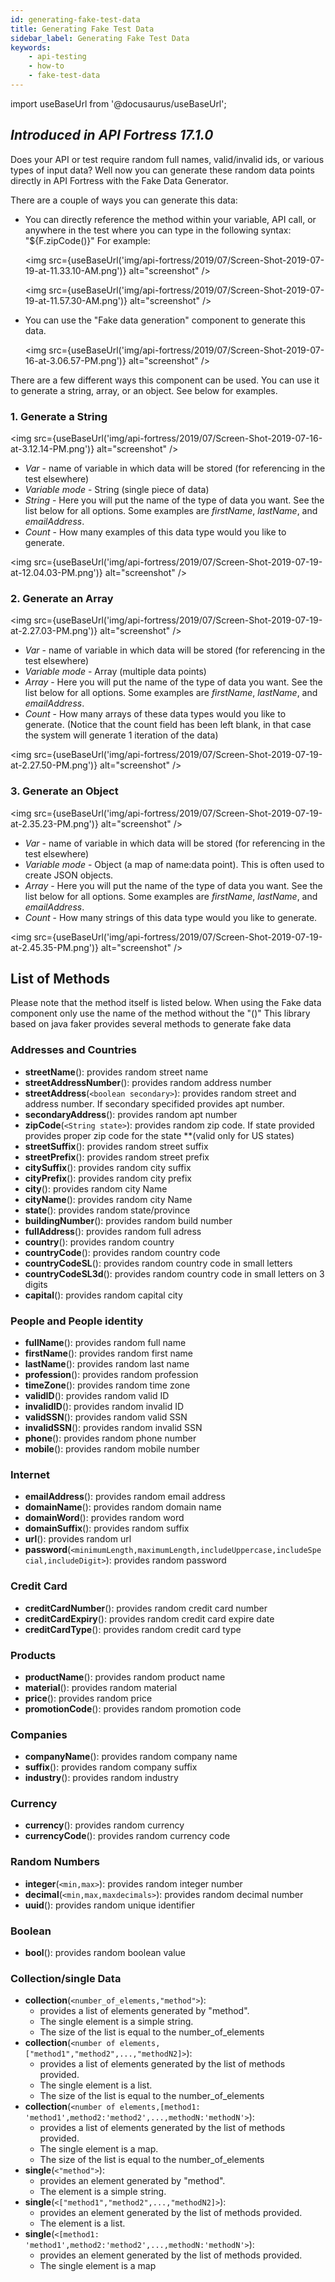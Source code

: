 ```yaml
---
id: generating-fake-test-data
title: Generating Fake Test Data
sidebar_label: Generating Fake Test Data
keywords:
    - api-testing
    - how-to
    - fake-test-data
---
```


import useBaseUrl from '@docusaurus/useBaseUrl';


## *Introduced in API Fortress 17.1.0*

Does your API or test require random full names, valid/invalid ids, or various types of input data? Well now you can generate these random data points directly in API Fortress with the Fake Data Generator.

There are a couple of ways you can generate this data:

* You can directly reference the method within your variable, API call, or anywhere in the test where you can type in the following syntax: "${F.zipCode()}"
  For example:
  
  <img src={useBaseUrl('img/api-fortress/2019/07/Screen-Shot-2019-07-19-at-11.33.10-AM.png')} alt="screenshot" />

  <img src={useBaseUrl('img/api-fortress/2019/07/Screen-Shot-2019-07-19-at-11.57.30-AM.png')} alt="screenshot" />

* You can use the "Fake data generation" component to generate this data.

  <img src={useBaseUrl('img/api-fortress/2019/07/Screen-Shot-2019-07-16-at-3.06.57-PM.png')} alt="screenshot" />

There are a few different ways this component can be used. You can use it to generate a string, array, or an object. See below for examples.

### 1. Generate a String 

   <img src={useBaseUrl('img/api-fortress/2019/07/Screen-Shot-2019-07-16-at-3.12.14-PM.png')} alt="screenshot" />

   * _Var_ - name of variable in which data will be stored (for referencing in the test elsewhere) 
   * _Variable mode_ - String (single piece of data) 
   * _String_ - Here you will put the name of the type of data you want. See the list below for all options. Some examples are _firstName_, _lastName_, and _emailAddress_. 
   * _Count_ - How many examples of this data type would you like to generate.

   <img src={useBaseUrl('img/api-fortress/2019/07/Screen-Shot-2019-07-19-at-12.04.03-PM.png')} alt="screenshot" />

### 2. Generate an Array

   <img src={useBaseUrl('img/api-fortress/2019/07/Screen-Shot-2019-07-19-at-2.27.03-PM.png')} alt="screenshot" />
 
   * _Var_ - name of variable in which data will be stored (for referencing in the test elsewhere) 
   * _Variable mode_ - Array (multiple data points) 
   * _Array_ - Here you will put the name of the type of data you want. See the list below for all options. Some examples are _firstName_, _lastName_, and _emailAddress_. 
   * _Count_ - How many arrays of these data types would you like to generate. (Notice that the count field has been left blank, in that case the system will generate 1 iteration of the data)

   <img src={useBaseUrl('img/api-fortress/2019/07/Screen-Shot-2019-07-19-at-2.27.50-PM.png')} alt="screenshot" />

### 3. Generate an Object

   <img src={useBaseUrl('img/api-fortress/2019/07/Screen-Shot-2019-07-19-at-2.35.23-PM.png')} alt="screenshot" />

   * _Var_ - name of variable in which data will be stored (for referencing in the test elsewhere) 
   * _Variable mode_ - Object (a map of name:data point). This is often used to create JSON objects. 
   * _Array_ - Here you will put the name of the type of data you want. See the list below for all options. Some examples are _firstName_, _lastName_, and _emailAddress_. 
   * _Count_ - How many strings of this data type would you like to generate.

   <img src={useBaseUrl('img/api-fortress/2019/07/Screen-Shot-2019-07-19-at-2.45.35-PM.png')} alt="screenshot" />

## List of Methods

Please note that the method itself is listed below. When using the Fake data component only use the name of the method without the "()"
This library based on java faker provides several methods to generate fake data

### Addresses and Countries
  - **streetName**(): provides random street name
  - **streetAddressNumber**(): provides random address number 
  - **streetAddress**(`<boolean secondary>`): provides random street and address number. If secondary specifided provides apt number.
  - **secondaryAddress**(): provides random apt number
  - **zipCode**(`<String state>`): provides random zip code. If state provided provides proper zip code for the state **(valid only for US states) 
  - **streetSuffix**(): provides random street suffix
  - **streetPrefix**(): provides random street prefix
  - **citySuffix**(): provides random city suffix
  - **cityPrefix**(): provides random city prefix
  - **city**(): provides random city Name
  - **cityName**(): provides random city Name
  - **state**(): provides random state/province
  - **buildingNumber**(): provides random build number
  - **fullAddress**(): provides random full adress
  - **country**(): provides random country
  - **countryCode**(): provides random country code
  - **countryCodeSL**(): provides random country code in small letters
  - **countryCodeSL3d**(): provides random country code in small letters on 3 digits
  - **capital**(): provides random capital city    
  
### People and People identity
  - **fullName**(): provides random full name
  - **firstName**(): provides random first name
  - **lastName**(): provides random last name
  - **profession**(): provides random profession
  - **timeZone**(): provides random time zone
  - **validID**(): provides random valid ID
  - **invalidID**(): provides random invalid ID
  - **validSSN**(): provides random valid SSN
  - **invalidSSN**(): provides random invalid SSN  
  - **phone**(): provides random phone number 
  - **mobile**(): provides random mobile number
  
### Internet  
  - **emailAddress**(): provides random email address 
  - **domainName**(): provides random domain name
  - **domainWord**(): provides random word
  - **domainSuffix**(): provides random suffix
  - **url**(): provides random url
  - **password**(`<minimumLength,maximumLength,includeUppercase,includeSpecial,includeDigit>`): provides random password
  
### Credit Card  
  - **creditCardNumber**(): provides random credit card number
  - **creditCardExpiry**(): provides random credit card expire date
  - **creditCardType**(): provides random credit card type
  
### Products  
  - **productName**(): provides random product name
  - **material**(): provides random material
  - **price**(): provides random price
  - **promotionCode**(): provides random promotion code
  
### Companies
  - **companyName**(): provides random company name
  - **suffix**(): provides random company suffix
  - **industry**(): provides random industry

### Currency
  - **currency**(): provides random currency
  - **currencyCode**(): provides random currency code
  
### Random Numbers  
  - **integer**(`<min,max>`): provides random integer number
  - **decimal**(`<min,max,maxdecimals>`): provides random decimal number
  - **uuid**(): provides random unique identifier
  
### Boolean
  - **bool**(): provides random boolean value
  
### Collection/single Data  
  - **collection**(`<number_of_elements,"method">`): 
    - provides a list of elements generated by "method".
    - The single element is a simple string. 
    - The size of the list is equal to the number_of_elements
  - **collection**(`<number of elements,["method1","method2",...,"methodN2]>`): 
    - provides a list of elements generated by the list of methods provided. 
    - The single element is a list. 
    - The size of the list is equal to the number_of_elements
  - **collection**(`<number of elements,[method1: 'method1',method2:'method2',...,methodN:'methodN'>`): 
    - provides a list of elements generated by the list of methods provided. 
    - The single element is a map. 
    - The size of the list is equal to the number_of_elements
  - **single**(`<"method">`): 
    - provides an element generated by "method".
    - The element is a simple string.
  - **single**(`<["method1","method2",...,"methodN2]>`): 
    - provides an element generated by the list of methods provided. 
    - The element is a list.
  - **single**(`<[method1: 'method1',method2:'method2',...,methodN:'methodN'>`): 
    - provides an element generated by the list of methods provided. 
    - The single element is a map 

